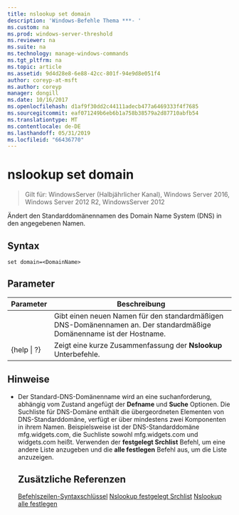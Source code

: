 ```yaml
---
title: nslookup set domain
description: 'Windows-Befehle Thema ***- '
ms.custom: na
ms.prod: windows-server-threshold
ms.reviewer: na
ms.suite: na
ms.technology: manage-windows-commands
ms.tgt_pltfrm: na
ms.topic: article
ms.assetid: 9d4d28e8-6e88-42cc-801f-94e9d8e051f4
author: coreyp-at-msft
ms.author: coreyp
manager: dongill
ms.date: 10/16/2017
ms.openlocfilehash: d1af9f30dd2c44111adecb477a6469333f4f7685
ms.sourcegitcommit: eaf071249b6eb6b1a758b38579a2d87710abfb54
ms.translationtype: MT
ms.contentlocale: de-DE
ms.lasthandoff: 05/31/2019
ms.locfileid: "66436770"
---
```

# <a name="nslookup-set-domain"></a>nslookup set domain

>Gilt für: WindowsServer (Halbjährlicher Kanal), Windows Server 2016, Windows Server 2012 R2, WindowsServer 2012

Ändert den Standarddomänennamen des Domain Name System (DNS) in den angegebenen Namen.
## <a name="syntax"></a>Syntax
```
set domain=<DomainName>
```
## <a name="parameters"></a>Parameter

|    Parameter    |                                           Beschreibung                                           |
|-----------------|-------------------------------------------------------------------------------------------------|
|  <DomainName>   | Gibt einen neuen Namen für den standardmäßigen DNS-Domänennamen an. Der standardmäßige Domänenname ist der Hostname. |
| {help &#124; ?} |                      Zeigt eine kurze Zusammenfassung der **Nslookup** Unterbefehle.                      |

## <a name="remarks"></a>Hinweise
- Der Standard-DNS-Domänenname wird an eine suchanforderung, abhängig vom Zustand angefügt der **Defname** und **Suche** Optionen. Die Suchliste für DNS-Domäne enthält die übergeordneten Elementen von DNS-Standarddomäne, verfügt er über mindestens zwei Komponenten in ihrem Namen. Beispielsweise ist der DNS-Standarddomäne mfg.widgets.com, die Suchliste sowohl mfg.widgets.com und widgets.com heißt. Verwenden der **festgelegt Srchlist** Befehl, um eine andere Liste anzugeben und die **alle festlegen** Befehl aus, um die Liste anzuzeigen.
  ## <a name="additional-references"></a>Zusätzliche Referenzen
  [Befehlszeilen-Syntaxschlüssel](command-line-syntax-key.md)
  [Nslookup festgelegt Srchlist](nslookup-set-srchlist.md)
  [Nslookup alle festlegen](nslookup-set-all.md)
